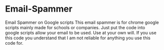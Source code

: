 # Email-Spammer
Email Spammer on Google scripts 
This email spammer is for chrome google scripts mainly made for schools or companies. Just put the code into google scripts allow your email to be used. Use at your own will.
If you use this code you understand that I am not reliable for anything you use this code for. 
